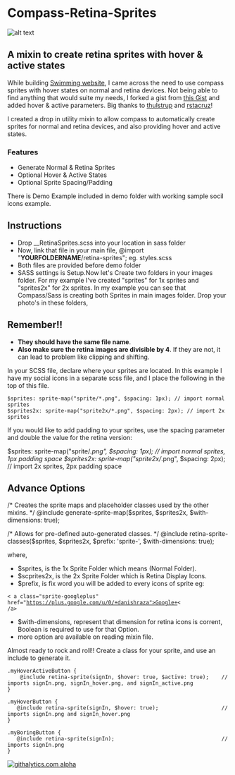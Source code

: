 # Compass-Retina-Sprites

![alt text](https://lh5.googleusercontent.com/-vfpFIq1cw0w/Uo96k6YurwI/AAAAAAAAAws/kX3uCe7r0hs/w500-h284-no/logo.png "Compass-Retina-Sprites- danishraza")

[logo]: https://github.com/adam-p/markdown-here/raw/master/src/common/images/icon48.png


## A mixin to create retina sprites with hover & active states

While building [Swimming website](http://havuz.neu.edu.tr), I came across the need to use compass sprites with hover states on normal and retina devices. Not being able to find anything that would suite my needs, I forked a gist from [this Gist](https://gist.github.com/2140082) and added hover & active parameters. Big thanks to [thulstrup](https://github.com/thulstrup) and  [rstacruz](https://github.com/rstacruz)!

I created a drop in utility mixin to allow compass to automatically create sprites for normal and retina devices, and also providing hover and active states.

### Features

* Generate Normal & Retina Sprites
* Optional Hover & Active States
* Optional Sprite Spacing/Padding


There is Demo Example included in demo folder with working sample socil icons example.

## Instructions

* Drop __RetinaSprites.scss into your location in sass folder 
* Now, link that file in your main file, @import "__YOURFOLDERNAME__/retina-sprites"; eg. styles.scss
* Both files are provided before demo folder
* SASS settings is Setup.Now let's Create two folders in your images folder. For my example I've created "sprites" for 1x sprites and "sprites2x" for 2x sprites. In my example you can see that Compass/Sass is creating both Sprites in main images folder. Drop your photo's in these folders, 

## Remember!!

* **They should have the same file name**.
* **Also make sure the retina images are divisible by 4**. If they are not, it can lead to problem like clipping and shifting.

In your SCSS file, declare where your sprites are located. In this example I have my social icons in a separate scss file, and I place the following in the top of this file.

	$sprites: sprite-map("sprite/*.png", $spacing: 1px); // import normal sprites
	$sprites2x: sprite-map("sprite2x/*.png", $spacing: 2px); // import 2x sprites
    
If you would like to add padding to your sprites, use the spacing parameter and double the value for the retina version:

$sprites: sprite-map("sprite/*.png", $spacing: 1px); // import normal sprites, 1px padding space
$sprites2x: sprite-map("sprite2x/*.png", $spacing: 2px); // import 2x sprites, 2px padding space 

## Advance Options

/* Creates the sprite maps and placeholder classes used by the other mixins. */
@include generate-sprite-map($sprites, $sprites2x, $with-dimensions: true);

/* Allows for pre-defined auto-generated classes. */
@include retina-sprite-classes($sprites, $sprites2x, $prefix: 'sprite-', $with-dimensions: true);

where,
* $sprites, is the 1x Sprite Folder which means (Normal Folder).
* $scprites2x, is the 2x Sprite Folder which is Retina Display Icons. 
* $prefix, is fix word you will be added to every icons of sprite eg:

<code>< a class="sprite-googleplus" href="https://plus.google.com/u/0/+danishraza">Google+< /a></code>

* $with-dimensions, represent that dimension for retina icons is corrent, Boolean is required to use for that Option.
* more option are available on reading mixin file.

Almost ready to rock and roll!! Create a class for your sprite, and use an include to generate it.
 	
	.myHoverActiveButton {
		@include retina-sprite(signIn, $hover: true, $active: true);    // imports signIn.png, signIn_hover.png, and signIn_active.png
	}

    .myHoverButton {
	   @include retina-sprite(signIn, $hover: true);                    // imports signIn.png and signIn_hover.png
    }

    .myBoringButton {
       @include retina-sprite(signIn);                                  // imports signIn.png
    }

[![githalytics.com alpha](https://cruel-carlota.pagodabox.com/9c03052a2c62c8153c13242efe0f6d2a "githalytics.com")](http://githalytics.com/AdamBrodzinski/Retina-Sprites-for-Compass)

